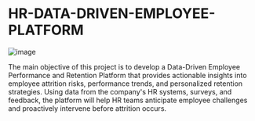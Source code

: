 # HR-DATA-DRIVEN-EMPLOYEE-PLATFORM

![image](https://github.com/user-attachments/assets/8ef1b8aa-0fdd-4a74-b7c4-d61563e623c3)


The main objective of this project is to develop a
Data-Driven Employee Performance and
Retention Platform that provides actionable
insights into employee attrition risks,
performance trends, and personalized retention
strategies. Using data from the company's HR
systems, surveys, and feedback, the platform will
help HR teams anticipate employee challenges
and proactively intervene before attrition occurs.
